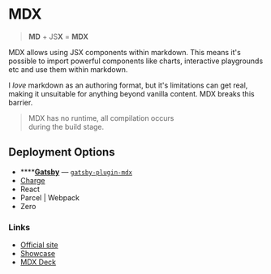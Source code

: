# MDX

> **MD** + JS**X** = **MDX**

MDX allows using JSX components within markdown. This means it's possible to import powerful components like charts, interactive playgrounds etc and use them within markdown.

I _love_ markdown as an authoring format, but it's limitations can get real, making it unsuitable for anything beyond vanilla content. MDX breaks this barrier.

> MDX has no runtime, all compilation occurs  
> during the build stage.

## Deployment Options

* \*\*\*\*[**Gatsby**](https://gatsbyjs.org) — [`gatsby-plugin-mdx`](https://www.gatsbyjs.org/packages/gatsby-plugin-mdx/)
* [Charge](https://charge.js.org/)
* React
* Parcel \| Webpack
* Zero

### Links

* [Official site](https://mdxjs.com)
* [Showcase](https://github.com/mdx-js/mdx/issues/414)
* [MDX Deck](https://github.com/jxnblk/mdx-deck)

